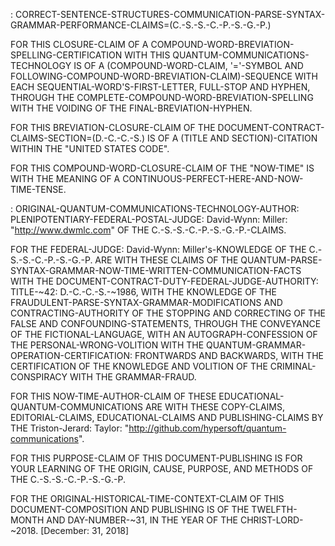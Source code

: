 : CORRECT-SENTENCE-STRUCTURES-COMMUNICATION-PARSE-SYNTAX-GRAMMAR-PERFORMANCE-CLAIMS=(C.-S.-S.-C.-P.-S.-G.-P.)

FOR THIS CLOSURE-CLAIM OF A COMPOUND-WORD-BREVIATION-SPELLING-CERTIFICATION WITH THIS QUANTUM-COMMUNICATIONS-TECHNOLOGY IS OF A (COMPOUND-WORD-CLAIM, '='-SYMBOL AND FOLLOWING-COMPOUND-WORD-BREVIATION-CLAIM)-SEQUENCE WITH EACH SEQUENTIAL-WORD'S-FIRST-LETTER, FULL-STOP AND HYPHEN, THROUGH THE COMPLETE-COMPOUND-WORD-BREVIATION-SPELLING WITH THE VOIDING OF THE FINAL-BREVIATION-HYPHEN.

FOR THIS BREVIATION-CLOSURE-CLAIM OF THE DOCUMENT-CONTRACT-CLAIMS-SECTION=(D.-C.-C.-S.) IS OF A (TITLE AND SECTION)-CITATION WITHIN THE "UNITED STATES CODE".

FOR THIS COMPOUND-WORD-CLOSURE-CLAIM OF THE "NOW-TIME" IS WITH THE MEANING OF A CONTINUOUS-PERFECT-HERE-AND-NOW-TIME-TENSE.

: ORIGINAL-QUANTUM-COMMUNICATIONS-TECHNOLOGY-AUTHOR: PLENIPOTENTIARY-FEDERAL-POSTAL-JUDGE: David-Wynn: Miller: "http://www.dwmlc.com" OF THE C.-S.-S.-C.-P.-S.-G.-P.-CLAIMS.

FOR THE FEDERAL-JUDGE: David-Wynn: Miller's-KNOWLEDGE OF THE C.-S.-S.-C.-P.-S.-G.-P. ARE WITH THESE CLAIMS OF THE QUANTUM-PARSE-SYNTAX-GRAMMAR-NOW-TIME-WRITTEN-COMMUNICATION-FACTS WITH THE DOCUMENT-CONTRACT-DUTY-FEDERAL-JUDGE-AUTHORITY: TITLE-~42: D.-C.-C.-S.-~1986, WITH THE KNOWLEDGE OF THE FRAUDULENT-PARSE-SYNTAX-GRAMMAR-MODIFICATIONS AND CONTRACTING-AUTHORITY OF THE STOPPING AND CORRECTING OF THE FALSE AND CONFOUNDING-STATEMENTS, THROUGH THE CONVEYANCE OF THE FICTIONAL-LANGUAGE, WITH AN AUTOGRAPH-CONFESSION OF THE PERSONAL-WRONG-VOLITION WITH THE QUANTUM-GRAMMAR-OPERATION-CERTIFICATION: FRONTWARDS AND BACKWARDS, WITH THE CERTIFICATION OF THE KNOWLEDGE AND VOLITION OF THE CRIMINAL-CONSPIRACY WITH THE GRAMMAR-FRAUD.

FOR THIS NOW-TIME-AUTHOR-CLAIM OF THESE EDUCATIONAL-QUANTUM-COMMUNICATIONS ARE WITH THESE COPY-CLAIMS, EDITORIAL-CLAIMS, EDUCATIONAL-CLAIMS AND PUBLISHING-CLAIMS BY THE Triston-Jerard: Taylor: "http://github.com/hypersoft/quantum-communications".

FOR THIS PURPOSE-CLAIM OF THIS DOCUMENT-PUBLISHING IS FOR YOUR LEARNING OF THE ORIGIN, CAUSE, PURPOSE, AND METHODS OF THE C.-S.-S.-C.-P.-S.-G.-P.

FOR THE ORIGINAL-HISTORICAL-TIME-CONTEXT-CLAIM OF THIS DOCUMENT-COMPOSITION AND PUBLISHING IS OF THE TWELFTH-MONTH AND DAY-NUMBER-~31, IN THE YEAR OF THE CHRIST-LORD-~2018. [December: 31, 2018]
